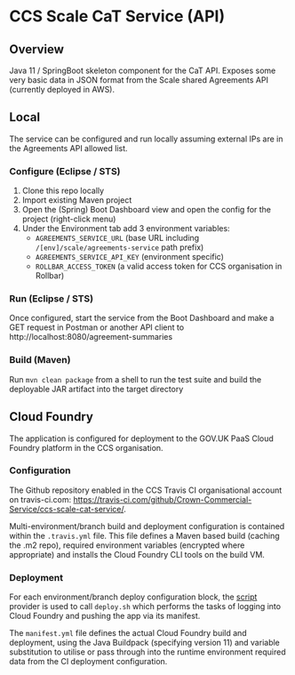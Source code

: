 # CCS Scale CaT Service (API)

## Overview
Java 11 / SpringBoot skeleton component for the CaT API. Exposes some very basic data in JSON format from the Scale shared Agreements API (currently deployed in AWS).

## Local
The service can be configured and run locally assuming external IPs are in the Agreements API allowed list.

### Configure (Eclipse / STS)

1. Clone this repo locally
2. Import existing Maven project
3. Open the (Spring) Boot Dashboard view and open the config for the project (right-click menu)
4. Under the Environment tab add 3 environment variables:
    - `AGREEMENTS_SERVICE_URL` (base URL including `/[env]/scale/agreements-service` path prefix)
    - `AGREEMENTS_SERVICE_API_KEY` (environment specific)
    - `ROLLBAR_ACCESS_TOKEN` (a valid access token for CCS organisation in Rollbar)

### Run (Eclipse / STS)
Once configured, start the service from the Boot Dashboard and make a GET request in Postman or another API client to http://localhost:8080/agreement-summaries

### Build (Maven)
Run `mvn clean package` from a shell to run the test suite and build the deployable JAR artifact into the target directory

## Cloud Foundry
The application is configured for deployment to the GOV.UK PaaS Cloud Foundry platform in the CCS organisation.

### Configuration
The Github repository enabled in the CCS Travis CI organisational account on travis-ci.com: https://travis-ci.com/github/Crown-Commercial-Service/ccs-scale-cat-service/.

Multi-environment/branch build and deployment configuration is contained within the `.travis.yml` file.  This file defines a Maven based build (caching the .m2 repo), required environment variables (encrypted where appropriate) and installs the Cloud Foundry CLI tools on the build VM.

### Deployment
For each environment/branch deploy configuration block, the [script](https://docs.travis-ci.com/user/deployment/script/) provider is used to call `deploy.sh` which performs the tasks of logging into Cloud Foundry and pushing the app via its manifest.

The `manifest.yml` file defines the actual Cloud Foundry build and deployment, using the Java Buildpack (specifying version 11) and variable substitution to utilise or pass through into the runtime environment required data from the CI deployment configuration.
